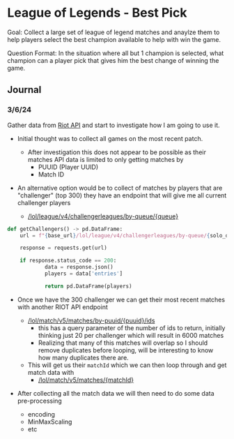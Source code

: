 # League of Legends - Best Pick

Goal: Collect a large set of league of legend matches and anaylze them to help players select the best champion available to help with win the game. 

Question Format: In the situation where all but 1 champion is selected, what champion can a player pick that gives him the best change of winning the game. 

## Journal

### 3/6/24

Gather data from [Riot API](https://developer.riotgames.com/) and start to investigate how I am going to use it. 

- Initial thought was to collect all games on the most recent patch. 
	- After investigation this does not appear to be possible as their matches API data is limited to only getting matches by
		- PUUID (Player UUID)
		- Match ID

- An alternative option would be to collect of matches by players that are "challenger" (top 300) they have an endpoint that will give me all current challenger players
	- [/lol/league/v4/challengerleagues/by-queue/{queue}](https://developer.riotgames.com/apis#league-v4/GET_getChallengerLeague)

```py
def getChallengers() -> pd.DataFrame:
	url = f"{base_url}/lol/league/v4/challengerleagues/by-queue/{solo_duo}?api_key={api_key}"

	response = requests.get(url)

	if response.status_code == 200:
			data = response.json()
			players = data['entries']

			return pd.DataFrame(players)
```

- Once we have the 300 challenger we can get their most recent matches with another RIOT API endpoint
	-  [/lol/match/v5/matches/by-puuid/{puuid}/ids](https://developer.riotgames.com/apis#match-v5/GET_getMatchIdsByPUUID)
		- this has a query parameter of the number of ids to return, initially thinking just 20 per challenger which will result in 6000 matches
		- Realizing that many of this matches will overlap so I should remove duplicates before looping, will be interesting to know how many duplicates there are.
	- This will get us their `matchId` which we can then loop through and get match data with
		- [/lol/match/v5/matches/{matchId}](https://developer.riotgames.com/apis#match-v5/GET_getMatch)

- After collecting all the match data we will then need to do some data pre-processing
	- encoding
	- MinMaxScaling
	- etc